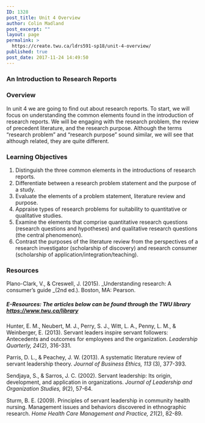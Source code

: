 ```yaml
---
ID: 1328
post_title: Unit 4 Overview
author: Colin Madland
post_excerpt: ""
layout: page
permalink: >
  https://create.twu.ca/ldrs591-sp18/unit-4-overview/
published: true
post_date: 2017-11-24 14:49:50
---
```

<h3>An Introduction to Research Reports</h3>

<h3>Overview</h3>

In unit 4 we are going to find out about research reports. To start,  we will focus on understanding the common elements found in the introduction of research reports. We will be engaging with the research problem, the review of precedent literature, and the research purpose. Although the terms “research problem” and “research purpose” sound similar, we will see that although related, they are quite different.

<h3>Learning Objectives</h3>

<ol>
<li>Distinguish the three common elements in the introductions of research reports.</li>
<li>Differentiate between a research problem statement and the purpose of a study.</li>
<li>Evaluate the elements of a problem statement, literature review and purpose.</li>
<li>Appraise types of research problems for suitability to quantitative or qualitative studies.</li>
<li>Examine the elements that comprise quantitative research questions (research questions and hypotheses) and qualitative research questions (the central phenomenon).</li>
<li>Contrast the purposes of the literature review from the perspectives of a research investigator (scholarship of discovery) and research consumer (scholarship of application/integration/teaching).</li>
</ol>

<h3>Resources</h3>

Plano-Clark, V., &amp; Creswell, J. (2015). _Understanding research: A consumer’s guide _(2nd ed.). Boston, MA: Pearson.

<h5>E-Resources: The articles below can be found through the TWU library <a href="https://www.twu.ca/library">https://www.twu.ca/library</a></h5>

Hunter, E. M., Neubert, M. J., Perry, S. J., Witt, L. A., Penny, L. M., &amp; Weinberger, E. (2013). Servant leaders inspire servant followers: Antecedents and outcomes for employees and the organization. <em>Leadership Quarterly, 24</em>(2), 316-331.

Parris, D. L., &amp; Peachey, J. W. (2013). A systematic literature review of servant leadership theory. <em>Journal of Business Ethics, 113</em> (3), 377-393.

Sendjaya, S., &amp; Sarros, J. C. (2002). Servant leadership: Its origin, development, and application in organizations. <em>Journal of Leadership and Organization Studies, 9</em>(2), 57-64.

Sturm, B. E. (2009). Principles of servant leadership in community health nursing.  Management issues and behaviors discovered in ethnographic research. <em>Home Health Care Management and Practice, 21</em>(2), 82-89.